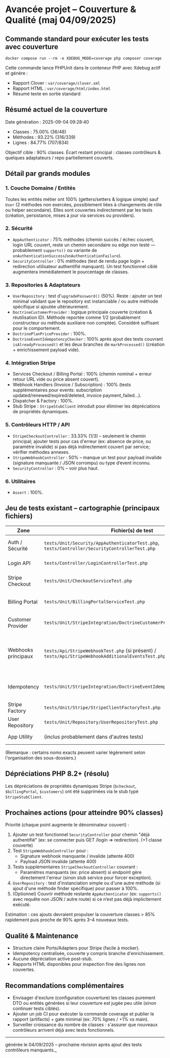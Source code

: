 # Avancée projet – Couverture & Qualité (maj 04/09/2025)

## Commande standard pour exécuter les tests avec couverture

```
docker compose run --rm -e XDEBUG_MODE=coverage php composer coverage
```

Cette commande lance PHPUnit dans le conteneur PHP avec Xdebug actif et génère :
- Rapport Clover : `var/coverage/clover.xml`
- Rapport HTML : `var/coverage/html/index.html`
- Résumé texte en sortie standard

## Résumé actuel de la couverture
Date génération : 2025-09-04 09:28:40

- Classes : 75.00% (36/48)
- Méthodes : 93.22% (316/339)
- Lignes : 84.77% (707/834)

Objectif cible : 90% classes.
Écart restant principal : classes contrôleurs & quelques adaptateurs / repo partiellement couverts.

## Détail par grands modules

### 1. Couche Domaine / Entités
Toutes les entités métier ont 100% (getters/setters & logique simple) sauf `User` (2 méthodes non exercées, possiblement liées à changements de rôle ou helper secondaire). Elles sont couvertes indirectement par les tests (création, persistance, mises à jour via services ou providers).

### 2. Sécurité
- `AppAuthenticator` : 75% méthodes (chemin succès / échec couvert, login URL couvert, reste un chemin secondaire ou edge non testé — probablement `supports()` ou variante de `onAuthenticationSuccess`/`onAuthenticationFailure`).
- `SecurityController` : 0% méthodes (test de rendu page login + redirection utilisateur authentifié manquant). Un test fonctionnel ciblé augmentera immédiatement le pourcentage de classes.

### 3. Repositories & Adaptateurs
- `UserRepository` : test d'`upgradePassword()` (50%). Reste : ajouter un test minimal validant que le repository est instanciable / ou autre méthode spécifique si ajoutée ultérieurement.
- `DoctrineCustomerProvider` : logique principale couverte (création & réutilisation ID). Méthode reportée comme 1/2 (probablement constructeur ou méthode auxiliaire non comptée). Considéré suffisant pour le comportement.
- `DoctrinePlanPriceProvider` : 100%.
- `DoctrineEventIdempotencyChecker` : 100% après ajout des tests couvrant `isAlreadyProcessed()` et les deux branches de `markProcessed()` (création + enrichissement payload vide).

### 4. Intégration Stripe
- Services Checkout / Billing Portal : 100% (chemin nominal + erreur retour URL vide ou price absent couvert).
- Webhook Handlers (Invoice / Subscription) : 100% (tests supplémentaires pour events: subscription updated/renewed/expired/deleted, invoice payment_failed...).
- Dispatcher & Factory : 100%.
- Stub Stripe : `StripeStubClient` introduit pour éliminer les dépréciations de propriétés dynamiques.

### 5. Contrôleurs HTTP / API
- `StripeCheckoutController` : 33.33% (1/3) – seulement le chemin principal; ajouter tests pour cas d'erreur (ex: absence de price, ou paramètre invalide) si pas déjà indirectement couvert par service; vérifier méthodes annexes.
- `StripeWebhookController` : 50% – manque un test pour payload invalide (signature manquante / JSON corrompu) ou type d’event inconnu.
- `SecurityController` : 0% – voir plus haut.

### 6. Utilitaires
- `Assert` : 100%.

## Jeu de tests existant – cartographie (principaux fichiers)

| Zone | Fichier(s) de test | Ce qui est validé |
|------|--------------------|-------------------|
| Auth / Sécurité | `tests/Unit/Security/AppAuthenticatorTest.php`, `tests/Controller/SecurityControllerTest.php` | Authenticator (chemin succès/échec), rendu login, logout (partiel) |
| Login API | `tests/Controller/LoginControllerTest.php` | Endpoint `/api/login` réponses 200/401 |
| Stripe Checkout | `tests/Unit/CheckoutServiceTest.php` | Création session + gestion absence de price (erreur) |
| Billing Portal | `tests/Unit/BillingPortalServiceTest.php` | Création session portail + validation URL retour non vide |
| Customer Provider | `tests/Unit/StripeIntegration/DoctrineCustomerProviderTest.php` | Création client Stripe + idempotence (2e appel) |
| Webhooks principaux | `tests/Api/StripeWebhookTest.php` (si présent) / `tests/Api/StripeWebhookAdditionalEventsTest.php` | Dispatch d'événements & branches d'abonnement/facture (updated, deleted, expired, failed) |
| Idempotency | `tests/Unit/StripeIntegration/DoctrineEventIdempotencyCheckerTest.php` | isAlreadyProcessed + markProcessed (création & enrichissement) |
| Stripe Factory | `tests/Unit/Stripe/StripeClientFactoryTest.php` | Instanciation client + secret |
| User Repository | `tests/Unit/Repository/UserRepositoryTest.php` | upgradePassword persiste le hash |
| App Utility | (inclus probablement dans d'autres tests) | Assertions utilitaires via usage indirect |

(Remarque : certains noms exacts peuvent varier légèrement selon l'organisation des sous-dossiers.)

## Dépréciations PHP 8.2+ (résolu)
Les dépréciations de propriétés dynamiques Stripe (`$checkout`, `$billingPortal`, `$customers`) ont été supprimées via le stub typé `StripeStubClient`.

## Prochaines actions (pour atteindre 90% classes)
Priorité (chaque point augmente le dénominateur couvert) :
1. Ajouter un test fonctionnel `SecurityController` pour chemin "déjà authentifié" (ex: se connecter puis GET /login => redirection). (+1 classe couverte)
2. Test `StripeWebhookController` pour :
   - Signature webhook manquante / invalide (attente 400)
   - Payload JSON invalide (attente 400)
3. Tests supplémentaires `StripeCheckoutController` couvrant :
   - Paramètres manquants (ex: price absent) si endpoint gère directement l'erreur (sinon stub service pour forcer exception). 
4. `UserRepository` : test d'instanciation simple ou d'une autre méthode (si ajout d'une méthode finder spécifique) pour passer à 100%.
5. (Optionnel) Couvrir méthode restante `AppAuthenticator` (ex: `supports()` avec requête non JSON / autre route) si ce n’est pas déjà implicitement exécuté.

Estimation : ces ajouts devraient propulser la couverture classes > 85% rapidement puis proche de 90% après 3–4 nouveaux tests.

## Qualité & Maintenance
- Structure claire Ports/Adapters pour Stripe (facile à mocker).
- Idempotency centralisée, couverte y compris branche d'enrichissement.
- Aucune dépréciation active post-stub.
- Rapports HTML disponibles pour inspection fine des lignes non couvertes.

## Recommandations complémentaires
- Envisager d'exclure (configuration couverture) les classes purement DTO ou entités générées si leur couverture est jugée peu utile (sinon continuer tests ciblés). 
- Ajouter un job CI pour exécuter la commande coverage et publier le rapport (artifacts) + gate minimal (ex: 70% lignes / +1% vs main).
- Surveiller croissance du nombre de classes : s'assurer que nouveaux contrôleurs arrivent déjà avec tests fonctionnels.

---
générée le 04/09/2025 – prochaine révision après ajout des tests contrôleurs manquants._
